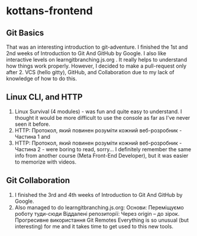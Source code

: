 # kottans-frontend

## Git Basics 
That was an interesting introduction to git-adventure. I finished the 1st and 2nd weeks of Introduction to Git And GitHub by Google. I also like interactive levels on learngitbranching.js.org . It really helps to understand how things work properly. 
However, I decided to make a pull-request only after 2. VCS (hello gitty), GitHub, and Collaboration due to my lack of knowledge of how to do this.

## Linux CLI, and HTTP
 1. Linux Survival (4 modules) - was fun and quite easy to understand. I thought it would be more difficult to use the console as far as I've never seen it before.
 2. HTTP: Протокол, який повинен розуміти кожний веб-розробник - Частина 1 and
 3. HTTP: Протокол, який повинен розуміти кожний веб-розробник - Частина 2 - were boring to read, sorry... I definitely remember the same info from another course (Meta Front-End Developer), but it was easier to memorize with videos.

## Git Collaboration
 1. I finished the 3rd and 4th weeks of Introduction to Git And GitHub by Google.
 2. Also managed to do learngitbranching.js.org:
Основи: Переміщуємо роботу туди-сюди
Віддалені репозиторії: Через origin – до зірок. Прогресивне використання Git Remotes
Everything is so unusual (but interesting) for me and it takes time to get used to this new tools.
